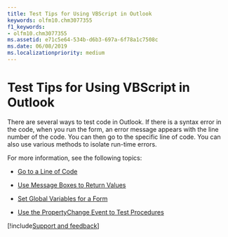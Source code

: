 ```yaml
---
title: Test Tips for Using VBScript in Outlook
keywords: olfm10.chm3077355
f1_keywords:
- olfm10.chm3077355
ms.assetid: e71c5e64-534b-d6b3-697a-6f78a1c7508c
ms.date: 06/08/2019
ms.localizationpriority: medium
---
```



# Test Tips for Using VBScript in Outlook

There are several ways to test code in Outlook. If there is a syntax error in the code, when you run the form, an error message appears with the line number of the code. You can then go to the specific line of code. You can also use various methods to isolate run-time errors.

For more information, see the following topics:

- [Go to a Line of Code](go-to-a-line-of-code-in-the-script-editor.md)
    
- [Use Message Boxes to Return Values](use-message-boxes-to-return-values.md)
    
- [Set Global Variables for a Form](set-global-variables-for-a-form.md)
    
- [Use the PropertyChange Event to Test Procedures](use-the-propertychange-event-to-test-procedures.md)

[!include[Support and feedback](~/includes/feedback-boilerplate.md)]